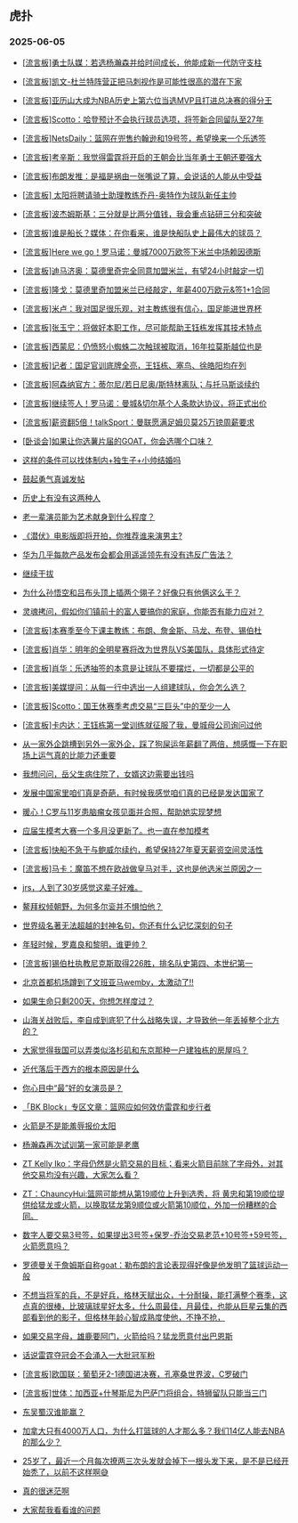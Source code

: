 ## 虎扑 
### 2025-06-05

+ [[流言板]勇士队媒：若选杨瀚森并给时间成长，他能成新一代防守支柱](https://bbs.hupu.com/632968755.html)

+ [[流言板]凯文-杜兰特阵营正把马刺视作是可能性很高的潜在下家](https://bbs.hupu.com/632968455.html)

+ [[流言板]亚历山大成为NBA历史上第六位当选MVP且打进总决赛的得分王](https://bbs.hupu.com/632968153.html)

+ [[流言板]Scotto：哈登预计不会执行球员选项，将签新合同留队至27年](https://bbs.hupu.com/632971053.html)

+ [[流言板]NetsDaily：篮网在兜售约翰逊和19号签，希望换来一个乐透签](https://bbs.hupu.com/632970396.html)

+ [[流言板]考辛斯：我觉得雷霆将开启的王朝会比当年勇士王朝还要强大](https://bbs.hupu.com/632970956.html)

+ [[流言板]布朗发推：是福是祸由一张嘴说了算，会说话的人能从中受益](https://bbs.hupu.com/632969431.html)

+ [[流言板] 太阳将聘请骑士助理教练乔丹-奥特作为球队新任主帅](https://bbs.hupu.com/632971823.html)

+ [[流言板]波杰姆斯基：三分就是比两分值钱，我会重点钻研三分和突破](https://bbs.hupu.com/632967554.html)

+ [[流言板]谁是船长？媒体：在你看来，谁是快船队史上最伟大的球员？](https://bbs.hupu.com/632967290.html)

+ [[流言板]Here we go！罗马诺：曼城7000万欧签下米兰中场赖因德斯](https://bbs.hupu.com/632964116.html)

+ [[流言板]迪马济奥：莫德里奇完全同意加盟米兰，有望24小时敲定一切](https://bbs.hupu.com/632965659.html)

+ [[流言板]隆戈：莫德里奇加盟米兰已经敲定，年薪400万欧元&amp;签1+1合同](https://bbs.hupu.com/632967670.html)

+ [[流言板]米卢：我对国足很乐观，对主教练很有信心，国足能进世界杯](https://bbs.hupu.com/632966137.html)

+ [[流言板]张玉宁：将做好本职工作，尽可能帮助王钰栋发挥其技术特点](https://bbs.hupu.com/632968654.html)

+ [[流言板]西蒙尼：仍愤怒小蜘蛛二次触球被取消，16年拉莫斯越位也是](https://bbs.hupu.com/632969440.html)

+ [[流言板]记者：国足官训底牌全亮，王钰栋、塞鸟、徐皓阳均在列](https://bbs.hupu.com/632968441.html)

+ [[流言板]阿森纳官方：蒂尔尼/若日尼奥/斯特林离队；与托马斯谈续约](https://bbs.hupu.com/632967798.html)

+ [[流言板]继续签人！罗马诺：曼城&amp;切尔基个人条款达协议，将正式出价](https://bbs.hupu.com/632965179.html)

+ [[流言板]薪资翻5倍！talkSport：曼联愿满足姆贝莫25万镑周薪要求](https://bbs.hupu.com/632967996.html)

+ [[卧谈会]如果让你选薯片届的GOAT，你会选哪个口味？](https://bbs.hupu.com/632968356.html)

+ [这样的条件可以找体制内+独生子+小帅结婚吗](https://bbs.hupu.com/632970496.html)

+ [鼓起勇气真诚发帖](https://bbs.hupu.com/632968079.html)

+ [历史上有没有这两种人](https://bbs.hupu.com/632968279.html)

+ [老一辈演员能为艺术献身到什么程度？](https://bbs.hupu.com/632968967.html)

+ [《潜伏》电影版即将开拍，你推荐谁来演男主?](https://bbs.hupu.com/632967714.html)

+ [华为几乎每款产品发布会都会用遥遥领先有没有违反广告法？](https://bbs.hupu.com/632970629.html)

+ [继续干拔](https://bbs.hupu.com/632970569.html)

+ [为什么孙悟空和吕布头顶上插两个翎子？好像只有他俩这么干？](https://bbs.hupu.com/632967257.html)

+ [灵魂拷问，假如你们镇前十的富人要搞你的家庭，你能否有能力应对？](https://bbs.hupu.com/632969201.html)

+ [[流言板]本赛季至今下课主教练：布朗、詹金斯、马龙、布登、锡伯杜](https://bbs.hupu.com/632971285.html)

+ [[流言板]肖华：明年的全明星赛将改为世界队VS美国队，具体形式待定](https://bbs.hupu.com/632971842.html)

+ [[流言板]肖华：乐透抽签的本意是让球队不要摆烂，一切都是公平的](https://bbs.hupu.com/632971886.html)

+ [[流言板]美媒提问：从每一行中选出一人组建球队，你会怎么选？](https://bbs.hupu.com/632970861.html)

+ [[流言板]Scotto：国王休赛季考虑交易“三巨头”中的至少一人](https://bbs.hupu.com/632970442.html)

+ [[流言板]卡内达：王钰栋第一堂训练就征服了我，曼城母公司询问过他](https://bbs.hupu.com/632971245.html)

+ [从一家外企跳槽到另外一家外企，踩了狗屎运年薪翻了两倍，想感慨一下在职场上运气真的比能力还重要](https://bbs.hupu.com/632970505.html)

+ [我想问问，岳父生病住院了，女婿这边需要出钱吗](https://bbs.hupu.com/632970881.html)

+ [发展中国家里咱们真是奇葩，有时候我感觉咱们真的已经是发达国家了](https://bbs.hupu.com/632971204.html)

+ [暖心！C罗与11岁患脑瘤女孩见面并合照，帮助她实现梦想](https://bbs.hupu.com/632969783.html)

+ [应届生模考大赛一个多月没更新了。也一直在参加模考](https://bbs.hupu.com/632969955.html)

+ [[流言板]快船不急于与鲍威尔续约，希望保持27年夏天薪资空间灵活性](https://bbs.hupu.com/632971103.html)

+ [[流言板]马卡：魔笛不想在欧战做皇马对手，这也是他选米兰原因之一](https://bbs.hupu.com/632971902.html)

+ [jrs，人到了30岁感觉这辈子好难。](https://bbs.hupu.com/632970986.html)

+ [鳌拜权倾朝野，为何多尔衮并不惧怕他？](https://bbs.hupu.com/632970102.html)

+ [世界级名著无法超越的封神名句，你还有什么记忆深刻的句子](https://bbs.hupu.com/632970758.html)

+ [年轻时候，罗嘉良和黎明，谁更帅？](https://bbs.hupu.com/632971109.html)

+ [[流言板]锡伯杜执教尼克斯取得226胜，排名队史第四、本世纪第一](https://bbs.hupu.com/632970998.html)

+ [北京首都机场蹲到了文班亚马wemby，太激动了‼️](https://bbs.hupu.com/632970746.html)

+ [如果生命只剩200天，你想怎样度过？](https://bbs.hupu.com/632971155.html)

+ [山海关战败后，李自成到底犯了什么战略失误，才导致他一年丢掉整个北方的？](https://bbs.hupu.com/632971371.html)

+ [大家觉得我国可以弄类似洛杉矶和东京那种一户建独栋的房屋吗？](https://bbs.hupu.com/632970684.html)

+ [近代落后于西方的根本原因是什么](https://bbs.hupu.com/632971194.html)

+ [你心目中“最”好的女演员是？](https://bbs.hupu.com/632972355.html)

+ [「BK Block」专区文章：篮网应如何效仿雷霆和步行者](https://bbs.hupu.com/632972061.html)

+ [火箭是不是能羞辱报价太阳](https://bbs.hupu.com/632973035.html)

+ [杨瀚森再次试训第一家可能是老鹰](https://bbs.hupu.com/632972478.html)

+ [ZT Kelly Iko：字母仍然是火箭交易的目标；看来火箭目前除了字母外，对其他交易均没有兴趣，大家怎么看？](https://bbs.hupu.com/632972595.html)

+ [ZT：ChauncyHui:篮网可能想从第19顺位上升到选秀，将 黄忠和第19顺位提供给猛龙或火箭，以换取猛龙第9顺位或火箭第10顺位，外加一份糟糕的合同。](https://bbs.hupu.com/632973033.html)

+ [数字人要交易3号签，如果提出3号签+保罗-乔治交易老范+10号签+59号签，火箭愿意吗？](https://bbs.hupu.com/632972637.html)

+ [罗德曼关于詹姆斯自称goat：勒布朗的言论表现得好像是他发明了篮球运动一般](https://bbs.hupu.com/632973324.html)

+ [不想当将军的兵，不是好兵，格林天赋出众，十分耐操，能打满整个赛季，这点真的很棒，比玻璃球星好太多，什么周最佳，月最佳，也能从巨星云集的西部看到他的影子，但格林年龄心智成熟度使他，不挣不抢，](https://bbs.hupu.com/632972096.html)

+ [如果交易字母，雄鹿要阿门，火箭给吗？猛龙愿意付出巴恩斯](https://bbs.hupu.com/632972613.html)

+ [话说雷霆夺冠会不会涌入一大批冠军粉](https://bbs.hupu.com/632972325.html)

+ [[流言板]欧国联：葡萄牙2-1德国进决赛，孔塞桑世界波，C罗破门](https://bbs.hupu.com/632973111.html)

+ [[流言板]世体：加西亚+什琴斯尼为巴萨门将组合，特狮留队只能当三门](https://bbs.hupu.com/632968604.html)

+ [东吴蜀汉谁能赢？](https://bbs.hupu.com/632973342.html)

+ [加拿大只有4000万人口，为什么打篮球的人才那么多？我们14亿人能去NBA的那么少？](https://bbs.hupu.com/632973424.html)

+ [25岁了，最近一个月每次撩两三次头发就会掉下一根头发下来，是不是已经开始秃了，以前不这样啊😅](https://bbs.hupu.com/632972200.html)

+ [真的很迷茫啊](https://bbs.hupu.com/632972700.html)

+ [大家帮我看看谁的问题](https://bbs.hupu.com/632973124.html)

